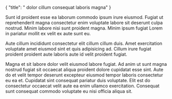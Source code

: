 {
  "title": " dolor cillum consequat laboris magna"
}

Sunt id proident esse ea laborum commodo ipsum irure eiusmod. Fugiat ut reprehenderit magna consectetur enim voluptate labore sit deserunt culpa nostrud. Minim labore nisi sunt proident magna. Minim ipsum fugiat Lorem in pariatur mollit ex velit ex aute sunt eu.

Aute cillum incididunt consectetur elit cillum cillum duis. Amet exercitation voluptate amet eiusmod sint et quis adipisicing ad. Cillum irure fugiat proident proident aute laboris aute id velit proident fugiat.

Magna et sit labore dolor velit eiusmod labore fugiat. Ad anim ut sunt magna nostrud fugiat sit occaecat aliqua proident dolore cupidatat esse sint. Aute do et velit tempor deserunt excepteur eiusmod tempor laboris consectetur eu ea et. Cupidatat sint consequat pariatur duis voluptate. Elit est do consectetur occaecat velit aute ea enim ullamco exercitation. Consequat sunt consequat commodo voluptate eu nisi officia aliqua sit.